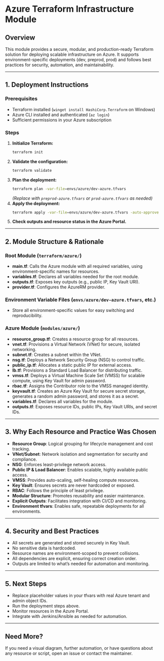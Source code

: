 # Azure Terraform Infrastructure Module

## Overview
This module provides a secure, modular, and production-ready Terraform solution for deploying scalable infrastructure on Azure. It supports environment-specific deployments (dev, preprod, prod) and follows best practices for security, automation, and maintainability.

---

## 1. Deployment Instructions

### Prerequisites
- Terraform installed (`winget install HashiCorp.Terraform` on Windows)
- Azure CLI installed and authenticated (`az login`)
- Sufficient permissions in your Azure subscription

### Steps
1. **Initialize Terraform:**
   ```bash
   terraform init
   ```
2. **Validate the configuration:**
   ```bash
   terraform validate
   ```
3. **Plan the deployment:**
   ```bash
   terraform plan -var-file=envs/azure/dev-azure.tfvars
   ```
   *(Replace with `preprod-azure.tfvars` or `prod-azure.tfvars` as needed)*
4. **Apply the deployment:**
   ```bash
   terraform apply -var-file=envs/azure/dev-azure.tfvars -auto-approve
   ```
5. **Check outputs and resource status in the Azure Portal.**

---

## 2. Module Structure & Rationale

### Root Module (`terraform/azure/`)
- **main.tf**: Calls the Azure module with all required variables, using environment-specific names for resources.
- **variables.tf**: Declares all variables needed for the root module.
- **outputs.tf**: Exposes key outputs (e.g., public IP, Key Vault URI).
- **provider.tf**: Configures the AzureRM provider.

### Environment Variable Files (`envs/azure/dev-azure.tfvars`, etc.)
- Store all environment-specific values for easy switching and reproducibility.

### Azure Module (`modules/azure/`)
- **resource_group.tf**: Creates a resource group for all resources.
- **vnet.tf**: Provisions a Virtual Network (VNet) for secure, isolated networking.
- **subnet.tf**: Creates a subnet within the VNet.
- **nsg.tf**: Deploys a Network Security Group (NSG) to control traffic.
- **public_ip.tf**: Allocates a static public IP for external access.
- **lb.tf**: Provisions a Standard Load Balancer for distributing traffic.
- **vmss.tf**: Deploys a Virtual Machine Scale Set (VMSS) for scalable compute, using Key Vault for admin password.
- **rbac.tf**: Assigns the Contributor role to the VMSS managed identity.
- **keyvault.tf**: Creates an Azure Key Vault for secure secret storage, generates a random admin password, and stores it as a secret.
- **variables.tf**: Declares all variables for the module.
- **outputs.tf**: Exposes resource IDs, public IPs, Key Vault URIs, and secret IDs.

---

## 3. Why Each Resource and Practice Was Chosen

- **Resource Group**: Logical grouping for lifecycle management and cost tracking.
- **VNet/Subnet**: Network isolation and segmentation for security and compliance.
- **NSG**: Enforces least-privilege network access.
- **Public IP & Load Balancer**: Enables scalable, highly available public access.
- **VMSS**: Provides auto-scaling, self-healing compute resources.
- **Key Vault**: Ensures secrets are never hardcoded or exposed.
- **RBAC**: Follows the principle of least privilege.
- **Modular Structure**: Promotes reusability and easier maintenance.
- **Explicit Outputs**: Facilitates integration with CI/CD and monitoring.
- **Environment tfvars**: Enables safe, repeatable deployments for all environments.

---

## 4. Security and Best Practices

- All secrets are generated and stored securely in Key Vault.
- No sensitive data is hardcoded.
- Resource names are environment-scoped to prevent collisions.
- All dependencies are explicit, ensuring correct creation order.
- Outputs are limited to what’s needed for automation and monitoring.

---

## 5. Next Steps

- Replace placeholder values in your tfvars with real Azure tenant and admin object IDs.
- Run the deployment steps above.
- Monitor resources in the Azure Portal.
- Integrate with Jenkins/Ansible as needed for automation.

---

## Need More?
If you need a visual diagram, further automation, or have questions about any resource or script, open an issue or contact the maintainer.
